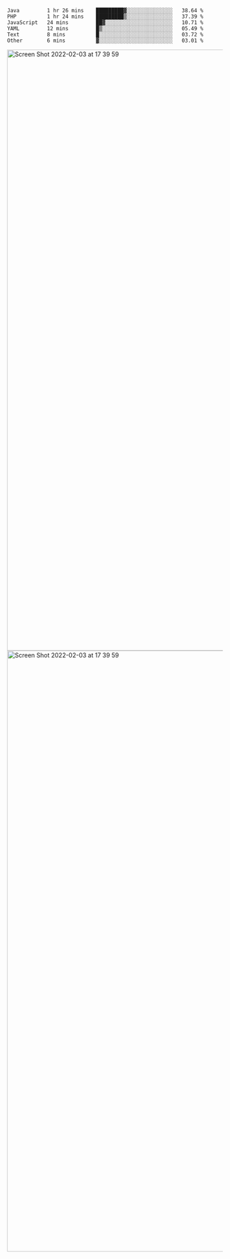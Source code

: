 <!--START_SECTION:waka-->

```text
Java         1 hr 26 mins    █████████▓░░░░░░░░░░░░░░░   38.64 %
PHP          1 hr 24 mins    █████████▒░░░░░░░░░░░░░░░   37.39 %
JavaScript   24 mins         ██▓░░░░░░░░░░░░░░░░░░░░░░   10.71 %
YAML         12 mins         █▒░░░░░░░░░░░░░░░░░░░░░░░   05.49 %
Text         8 mins          █░░░░░░░░░░░░░░░░░░░░░░░░   03.72 %
Other        6 mins          ▓░░░░░░░░░░░░░░░░░░░░░░░░   03.01 %
```

<!--END_SECTION:waka-->

<img width="1400" alt="Screen Shot 2022-02-03 at 17 39 59" src="https://user-images.githubusercontent.com/45716542/152387304-f2b60485-53a6-4f4b-a818-5cefb1b0c0ae.png">
<img width="1400" alt="Screen Shot 2022-02-03 at 17 39 59" src="https://user-images.githubusercontent.com/45716542/152387273-ea5cdf21-2a45-44da-8bef-00c1763b1d42.png">
